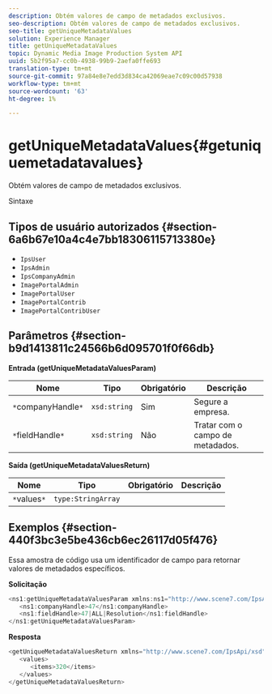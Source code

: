 ```yaml
---
description: Obtém valores de campo de metadados exclusivos.
seo-description: Obtém valores de campo de metadados exclusivos.
seo-title: getUniqueMetadataValues
solution: Experience Manager
title: getUniqueMetadataValues
topic: Dynamic Media Image Production System API
uuid: 5b2f95a7-cc0b-4938-99b9-2aefa0ffe693
translation-type: tm+mt
source-git-commit: 97a84e8e7edd3d834ca42069eae7c09c00d57938
workflow-type: tm+mt
source-wordcount: '63'
ht-degree: 1%

---
```



# getUniqueMetadataValues{#getuniquemetadatavalues}

Obtém valores de campo de metadados exclusivos.

Sintaxe

## Tipos de usuário autorizados {#section-6a6b67e10a4c4e7bb18306115713380e}

* `IpsUser`
* `IpsAdmin`
* `IpsCompanyAdmin`
* `ImagePortalAdmin`
* `ImagePortalUser`
* `ImagePortalContrib`
* `ImagePortalContribUser`

## Parâmetros {#section-b9d1413811c24566b6d095701f0f66db}

**Entrada (getUniqueMetadataValuesParam)**

| Nome | Tipo | Obrigatório | Descrição |
|---|---|---|---|
| `*`companyHandle`*` | `xsd:string` | Sim | Segure a empresa. |
| `*`fieldHandle`*` | `xsd:string` | Não | Tratar com o campo de metadados. |

**Saída (getUniqueMetadataValuesReturn)**

| Nome | Tipo | Obrigatório | Descrição |
|---|---|---|---|
| `*`values`*` | `type:StringArray` |  |  |

## Exemplos {#section-440f3bc3e5be436cb6ec26117d05f476}

Essa amostra de código usa um identificador de campo para retornar valores de metadados específicos.

**Solicitação**

```java
<ns1:getUniqueMetadataValuesParam xmlns:ns1="http://www.scene7.com/IpsApi/xsd">
   <ns1:companyHandle>47</ns1:companyHandle>
   <ns1:fieldHandle>47|ALL|Resolution</ns1:fieldHandle>
</ns1:getUniqueMetadataValuesParam>
```

**Resposta**

```java
<getUniqueMetadataValuesReturn xmlns="http://www.scene7.com/IpsApi/xsd">
   <values>
      <items>320</items>
   </values>
</getUniqueMetadataValuesReturn>
```

